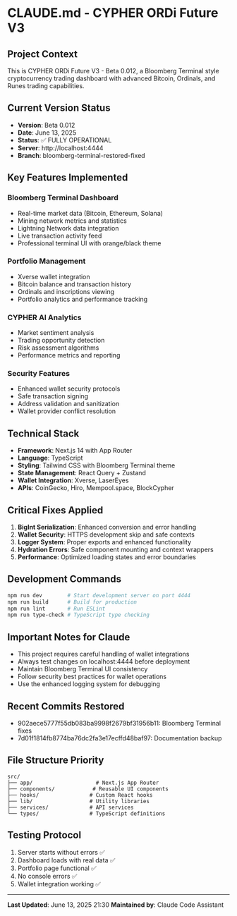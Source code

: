 # CLAUDE.md - CYPHER ORDi Future V3

## Project Context
This is CYPHER ORDi Future V3 - Beta 0.012, a Bloomberg Terminal style cryptocurrency trading dashboard with advanced Bitcoin, Ordinals, and Runes trading capabilities.

## Current Version Status
- **Version**: Beta 0.012
- **Date**: June 13, 2025
- **Status**: ✅ FULLY OPERATIONAL
- **Server**: http://localhost:4444
- **Branch**: bloomberg-terminal-restored-fixed

## Key Features Implemented
### Bloomberg Terminal Dashboard
- Real-time market data (Bitcoin, Ethereum, Solana)
- Mining network metrics and statistics
- Lightning Network data integration
- Live transaction activity feed
- Professional terminal UI with orange/black theme

### Portfolio Management
- Xverse wallet integration
- Bitcoin balance and transaction history
- Ordinals and inscriptions viewing
- Portfolio analytics and performance tracking

### CYPHER AI Analytics
- Market sentiment analysis
- Trading opportunity detection
- Risk assessment algorithms
- Performance metrics and reporting

### Security Features
- Enhanced wallet security protocols
- Safe transaction signing
- Address validation and sanitization
- Wallet provider conflict resolution

## Technical Stack
- **Framework**: Next.js 14 with App Router
- **Language**: TypeScript
- **Styling**: Tailwind CSS with Bloomberg Terminal theme
- **State Management**: React Query + Zustand
- **Wallet Integration**: Xverse, LaserEyes
- **APIs**: CoinGecko, Hiro, Mempool.space, BlockCypher

## Critical Fixes Applied
1. **BigInt Serialization**: Enhanced conversion and error handling
2. **Wallet Security**: HTTPS development skip and safe contexts
3. **Logger System**: Proper exports and enhanced functionality
4. **Hydration Errors**: Safe component mounting and context wrappers
5. **Performance**: Optimized loading states and error boundaries

## Development Commands
```bash
npm run dev        # Start development server on port 4444
npm run build      # Build for production
npm run lint       # Run ESLint
npm run type-check # TypeScript type checking
```

## Important Notes for Claude
- This project requires careful handling of wallet integrations
- Always test changes on localhost:4444 before deployment
- Maintain Bloomberg Terminal UI consistency
- Follow security best practices for wallet operations
- Use the enhanced logging system for debugging

## Recent Commits Restored
- 902aece5777f55db083ba9998f2679bf31956b11: Bloomberg Terminal fixes
- 7d01f1814fb8774ba76dc2fa3e17ecffd48baf97: Documentation backup

## File Structure Priority
```
src/
├── app/                    # Next.js App Router
├── components/            # Reusable UI components
├── hooks/                # Custom React hooks
├── lib/                  # Utility libraries
├── services/             # API services
└── types/                # TypeScript definitions
```

## Testing Protocol
1. Server starts without errors ✅
2. Dashboard loads with real data ✅
3. Portfolio page functional ✅
4. No console errors ✅
5. Wallet integration working ✅

---
**Last Updated**: June 13, 2025 21:30
**Maintained by**: Claude Code Assistant